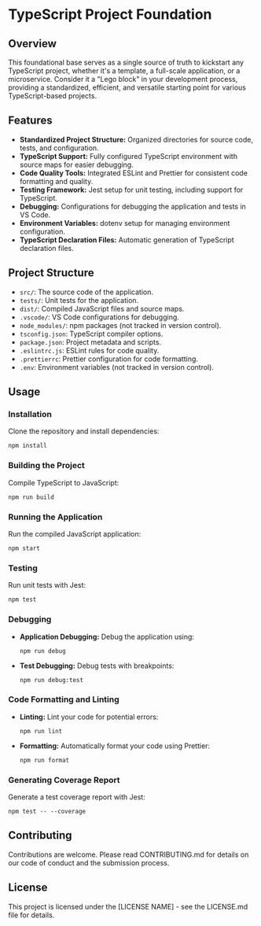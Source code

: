 # TypeScript Project Foundation

## Overview
This foundational base serves as a single source of truth to kickstart any TypeScript project, whether it's a template, a full-scale application, or a microservice. Consider it a "Lego block" in your development process, providing a standardized, efficient, and versatile starting point for various TypeScript-based projects.

## Features
- **Standardized Project Structure:** Organized directories for source code, tests, and configuration.
- **TypeScript Support:** Fully configured TypeScript environment with source maps for easier debugging.
- **Code Quality Tools:** Integrated ESLint and Prettier for consistent code formatting and quality.
- **Testing Framework:** Jest setup for unit testing, including support for TypeScript.
- **Debugging:** Configurations for debugging the application and tests in VS Code.
- **Environment Variables:** dotenv setup for managing environment configuration.
- **TypeScript Declaration Files:** Automatic generation of TypeScript declaration files.

## Project Structure
- `src/`: The source code of the application.
- `tests/`: Unit tests for the application.
- `dist/`: Compiled JavaScript files and source maps.
- `.vscode/`: VS Code configurations for debugging.
- `node_modules/`: npm packages (not tracked in version control).
- `tsconfig.json`: TypeScript compiler options.
- `package.json`: Project metadata and scripts.
- `.eslintrc.js`: ESLint rules for code quality.
- `.prettierrc`: Prettier configuration for code formatting.
- `.env`: Environment variables (not tracked in version control).

## Usage

### Installation
Clone the repository and install dependencies:
```
npm install
```

### Building the Project
Compile TypeScript to JavaScript:
```
npm run build
```

### Running the Application
Run the compiled JavaScript application:
```
npm start
```

### Testing
Run unit tests with Jest:
```
npm test
```

### Debugging
- **Application Debugging:** Debug the application using:
  ```
  npm run debug
  ```
- **Test Debugging:** Debug tests with breakpoints:
  ```
  npm run debug:test
  ```

### Code Formatting and Linting
- **Linting:** Lint your code for potential errors:
  ```
  npm run lint
  ```
- **Formatting:** Automatically format your code using Prettier:
  ```
  npm run format
  ```

### Generating Coverage Report
Generate a test coverage report with Jest:
```
npm test -- --coverage
```

## Contributing
Contributions are welcome. Please read CONTRIBUTING.md for details on our code of conduct and the submission process.

## License
This project is licensed under the [LICENSE NAME] - see the LICENSE.md file for details.
